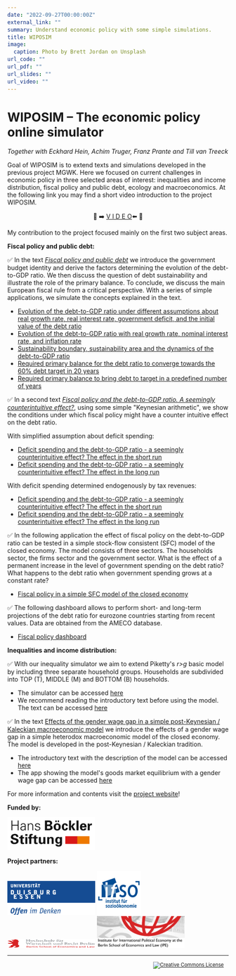 ```yaml
---
date: "2022-09-27T00:00:00Z"
external_link: ""
summary: Understand economic policy with some simple simulations.
title: WIPOSIM
image:
  caption: Photo by Brett Jordan on Unsplash
url_code: ""
url_pdf: ""
url_slides: ""
url_video: ""
---
```


# WIPOSIM – The economic policy online simulator

*Together with Eckhard Hein, Achim Truger, Franz Prante and Till van Treeck*

Goal of WIPOSIM is to extend texts and simulations developed in the previous project MGWK. Here we focused on current challenges in economic policy in three selected areas of interest: inequalities and income distribution, fiscal policy and public debt, ecology and macroeconomics. At the following link you may find a short video introduction to the project WIPOSIM.

<div align="center">

:movie_camera: :arrow_right: [V I D E O](https://www.youtube.com/watch?v=VrfVZIgQAtg&t=6s):arrow_left: :movie_camera:

</div>

My contribution to the project focused mainly on the first two subject areas.

**Fiscal policy and public debt:**

:white_check_mark: In the text [*Fiscal policy and public debt*](https://wiposim-fiscalpolicy-course.netlify.app/) we introduce the government budget identity and derive the factors determining the evolution of the debt-to-GDP ratio. We then discuss the question of debt sustainability and illustrate the role of the primary balance. To conclude, we discuss the main European fiscal rule from a critical perspective. With a series of simple applications, we simulate the concepts explained in the text.

* [Evolution of the debt-to-GDP ratio under different assumptions about real growth rate, real interest rate, government deficit, and the initial value of the debt ratio](https://mgwk.shinyapps.io/debt_simulation_shiny_1/)  
* [Evolution of the debt-to-GDP ratio with real growth rate, nominal interest rate, and inflation rate](https://mgwk.shinyapps.io/debt_simulation_inflation/)  
* [Sustainability boundary, sustainability area and the dynamics of the debt-to-GDP ratio](https://mgwk.shinyapps.io/debt_simulation_shiny_sustainability/)   
* [Required primary balance for the debt ratio to converge towards the 60% debt target in 20 years](https://mgwk.shinyapps.io/debt_simulation_primary_balance_4/)
* [Required primary balance to bring debt to target in a predefined number of years](https://mgwk.shinyapps.io/debt_simulation_primary_balance_2/)
      
:white_check_mark: In a second text [*Fiscal policy and the debt-to-GDP ratio. A seemingly counterintuitive effect?*](https://wiposim-fiscalpolicy-course2.netlify.app/), using some simple "Keynesian arithmetic", we show the conditions under which fiscal policy might have a counter intuitive effect on the debt ratio.

With simplified assumption about deficit spending:

* [Deficit spending and the debt-to-GDP ratio - a seemingly counterintuitive effect? The effect in the short run](https://mgwk.shinyapps.io/course2_app1/)
* [Deficit spending and the debt-to-GDP ratio - a seemingly counterintuitive effect? The effect in the long run](https://mgwk.shinyapps.io/course2_app2/)

With deficit spending determined endogenously by tax revenues:

* [Deficit spending and the debt-to-GDP ratio - a seemingly counterintuitive effect? The effect in the short run](https://mgwk.shinyapps.io/course2_app3/)
* [Deficit spending and the debt-to-GDP ratio - a seemingly counterintuitive effect? The effect in the long run](https://mgwk.shinyapps.io/course2_app4/)

:white_check_mark: In the following application the effect of fiscal policy on the debt-to-GDP ratio can be tested in a simple stock-flow consistent (SFC) model of the closed economy. The model consists of three sectors. The households sector, the firms sector and the government sector. What is the effect of a permanent increase in the level of government spending on the debt ratio? What happens to the debt ratio when government spending grows at a constant rate?

- [Fiscal policy in a simple SFC model of the closed economy](https://mgwk.shinyapps.io/SIM_model_debt/)

:white_check_mark: The following dashboard allows to perform short- and long-term projections of the debt ratio for eurozone countries starting from recent values. Data are obtained from the AMECO database.

- [Fiscal policy dashboard](https://mgwk.shinyapps.io/dashboard/)

**Inequalities and income distribution:**

:white_check_mark: With our inequality simulator we aim to extend Piketty's *r>g* basic model by including three separate household groups. Households are subdivided into TOP (T), MIDDLE (M) and BOTTOM (B) households.
- The simulator can be accessed [here](https://mgwk.shinyapps.io/distribution_piketty_households/)
- We recommend reading the introductory text before using the model. The text can be accessed [here](https://www.ifo.de/DocDL/forum1-15-focus4.pdf)
    
:white_check_mark: In the text [Effects of the gender wage gap in a simple post-Keynesian / Kaleckian macroeconomic model](https://wiposim-genderwagegap.netlify.app/) we introduce the effects of a gender wage gap in a simple heterodox macroeconomic model of the closed economy. The model is developed in the post-Keynesian / Kaleckian tradition.
- The introductory text with the description of the model can be accessed [here](https://wiposim-genderwagegap.netlify.app/)
- The app showing the model's goods market equilibrium with a gender wage gap can be accessed  [here](https://mgwk.shinyapps.io/wiposim_gender/)

For more information and contents visit the [project website](https://www.wiposim.de)!

**Funded by:**

<div class="row">
  <img src="hbs.png" width="200">
</div>

**Project partners:**

<div class="row">
    <img src="ude.png" width="200">
    <img src="ifso.png" width="100">
    <img src="hwr.png" width="200" height="20">
    <img src="ipe.jpg" width="200">
</div>

<hr>

<head>
<style> p.indent{ padding-right: 1em } </style>
</head>
<p style="font-size:80%;text-align:right" class="indent">
<a rel="license" href="http://creativecommons.org/licenses/by-nc-nd/4.0/">
<img alt="Creative Commons License" style="border-width:0" src="https://i.creativecommons.org/l/by-nc-nd/4.0/88x31.png" />
</a>
</p>
